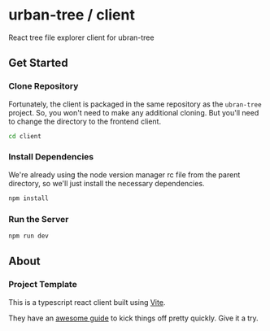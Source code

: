 # urban-tree / client
React tree file explorer client for ubran-tree

## Get Started

### Clone Repository

Fortunately, the client is packaged in the same repository as the `ubran-tree` project.
So, you won't need to make any additional cloning.
But you'll need to change the directory to the frontend client.

```sh
cd client
```

### Install Dependencies

We're already using the node version manager rc file from the parent directory, so we'll just
install the necessary dependencies.

```sh
npm install
```

### Run the Server

```sh
npm run dev
```

## About

### Project Template

This is a typescript react client built using [Vite](https://vitejs.dev/).

They have an [awesome guide](https://vitejs.dev/guide/#trying-vite-online) to kick things off pretty quickly.
Give it a try.
